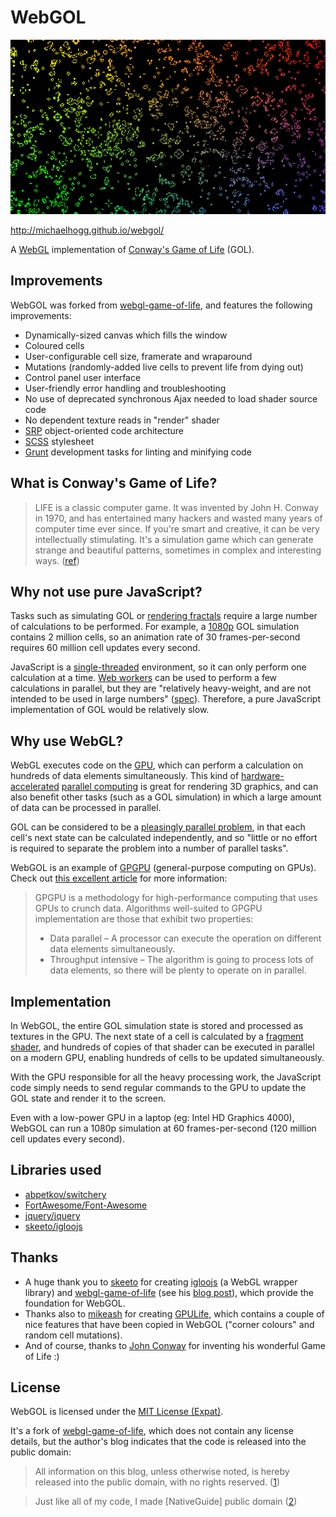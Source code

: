 # WebGOL

![Screenshot](screenshot.png)

http://michaelhogg.github.io/webgol/

A [WebGL](http://en.wikipedia.org/wiki/WebGL) implementation of
[Conway's Game of Life](http://en.wikipedia.org/wiki/Conway%27s_Game_of_Life)
(GOL).


## Improvements

WebGOL was forked from
[webgl-game-of-life](https://github.com/skeeto/webgl-game-of-life),
and features the following improvements:

* Dynamically-sized canvas which fills the window
* Coloured cells
* User-configurable cell size, framerate and wraparound
* Mutations (randomly-added live cells to prevent life from dying out)
* Control panel user interface
* User-friendly error handling and troubleshooting
* No use of deprecated synchronous Ajax needed to load shader source code
* No dependent texture reads in "render" shader
* [SRP](http://en.wikipedia.org/wiki/Single_responsibility_principle) object-oriented code architecture
* [SCSS](http://sass-lang.com/) stylesheet
* [Grunt](http://gruntjs.com/) development tasks for linting and minifying code


## What is Conway's Game of Life?

> LIFE is a classic computer game.  It was invented by John H. Conway
> in 1970, and has entertained many hackers and wasted many years of
> computer time ever since.  If you're smart and creative, it can be
> very intellectually stimulating.  It's a simulation game which can
> generate strange and beautiful patterns, sometimes in complex and
> interesting ways.
> ([ref](http://src.gnu-darwin.org/ports/games/lucidlife/work/lucidlife-0.9.1/doc/patterns.html))


## Why not use pure JavaScript?

Tasks such as simulating GOL or [rendering fractals](http://fract.ured.me/)
require a large number of calculations to be performed. For example, a
[1080p](http://en.wikipedia.org/wiki/1080p) GOL simulation contains
2 million cells, so an animation rate of 30 frames-per-second requires
60 million cell updates every second.

JavaScript is a [single-threaded](http://en.wikipedia.org/wiki/Single_threading)
environment, so it can only perform one calculation at a time.
[Web workers](http://en.wikipedia.org/wiki/Web_worker) can be used to
perform a few calculations in parallel, but they are
"relatively heavy-weight, and are not intended to be used in large numbers"
([spec](http://www.w3.org/TR/workers/#scope)). Therefore, a pure JavaScript
implementation of GOL would be relatively slow.


## Why use WebGL?

WebGL executes code on the
[GPU](http://en.wikipedia.org/wiki/Graphics_processing_unit),
which can perform a calculation on hundreds of data elements simultaneously.
This kind of
[hardware-accelerated](http://en.wikipedia.org/wiki/Hardware_acceleration)
[parallel computing](http://en.wikipedia.org/wiki/Parallel_computing)
is great for rendering 3D graphics, and can also benefit other tasks (such as
a GOL simulation) in which a large amount of data can be processed in parallel.

GOL can be considered to be a
[pleasingly parallel problem](http://en.wikipedia.org/wiki/Pleasingly_parallel),
in that each cell's next state can be calculated independently, and so "little or
no effort is required to separate the problem into a number of parallel tasks".

WebGOL is an example of
[GPGPU](http://en.wikipedia.org/wiki/General-purpose_computing_on_graphics_processing_units)
(general-purpose computing on GPUs). Check out
[this excellent article](https://www.tacc.utexas.edu/news/feature-stories/2010/8-things-you-should-know-about-gpgpu-technology)
for more information:

> GPGPU is a methodology for high-performance computing that uses GPUs to crunch data.
> Algorithms well-suited to GPGPU implementation are those that exhibit two properties:
>
>  * Data parallel – A processor can execute the operation on different data elements simultaneously.
>  * Throughput intensive – The algorithm is going to process lots of data elements,
>    so there will be plenty to operate on in parallel.


## Implementation

In WebGOL, the entire GOL simulation state is stored and processed as textures
in the GPU. The next state of a cell is calculated by a
[fragment shader](http://en.wikipedia.org/wiki/Shader#Pixel_shaders),
and hundreds of copies of that shader can be executed in parallel on a modern GPU,
enabling hundreds of cells to be updated simultaneously.

With the GPU responsible for all the heavy processing work, the JavaScript code
simply needs to send regular commands to the GPU to update the GOL state
and render it to the screen.

Even with a low-power GPU in a laptop (eg: Intel HD Graphics 4000),
WebGOL can run a 1080p simulation at 60 frames-per-second
(120 million cell updates every second).


## Libraries used

* [abpetkov/switchery](https://github.com/abpetkov/switchery)
* [FortAwesome/Font-Awesome](https://github.com/FortAwesome/Font-Awesome)
* [jquery/jquery](https://github.com/jquery/jquery)
* [skeeto/igloojs](https://github.com/skeeto/igloojs)


## Thanks

* A huge thank you to [skeeto](https://github.com/skeeto) for creating
  [igloojs](https://github.com/skeeto/igloojs) (a WebGL wrapper library) and
  [webgl-game-of-life](https://github.com/skeeto/webgl-game-of-life)
  (see his [blog post](http://nullprogram.com/blog/2014/06/10/)),
  which provide the foundation for WebGOL.
* Thanks also to [mikeash](https://github.com/mikeash) for creating
  [GPULife](https://github.com/mikeash/GPULife), which contains a couple
  of nice features that have been copied in WebGOL ("corner colours"
  and random cell mutations).
* And of course, thanks to
  [John Conway](http://en.wikipedia.org/wiki/John_Horton_Conway)
  for inventing his wonderful Game of Life :)


## License

WebGOL is licensed under the
[MIT License (Expat)](http://en.wikipedia.org/wiki/MIT_License).

It's a fork of
[webgl-game-of-life](https://github.com/skeeto/webgl-game-of-life),
which does not contain any license details, but the author's blog
indicates that the code is released into the public domain:

> All information on this blog, unless otherwise noted, is hereby released
> into the public domain, with no rights reserved.
> ([1](http://nullprogram.com/blog/2014/06/10/))

<i></i>

> Just like all of my code, I made [NativeGuide] public domain
> ([2](http://nullprogram.com/blog/2011/11/06/))
